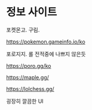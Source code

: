 # 정보 사이트

포켓몬고. 구림.

https://pokemon.gameinfo.io/ko

포로지지. 롤 전적중에 나쁘지 않은듯

https://poro.gg/ko

https://maple.gg/

https://lolchess.gg/

굉장히 깔끔한 UI